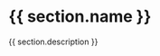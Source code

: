 <div v-for="(section, index) in section"
     class="people__section">
  <h1 class="people__section__title">{{ section.name }}</h1>
  <div class="people__section__subhead">{{ section.description }}</div>
  

  <div class="people__section__people">
    <Person v-for="person in section.people"
            :name="person" />
  </div>
</div>

<script>
import content from '../../.vuepress/assets/data/about/people.yml'

export default {
  name: 'AboutPeople',
  data () {
    return {
      section: content.section
    }
  }
}
</script>

<style lang="scss">
@import '../../.vuepress/assets/stylesheets/variables.scss';

.people {
  &__section {
    margin-bottom: $space-large;

    &__title {
      margin-bottom: $space-medium;
    }

    &__subhead {
      @include text-subhead;
      margin-bottom: $space-medium;
    }

    &__people {
      display: flex;
    }
  }
}
</style>
